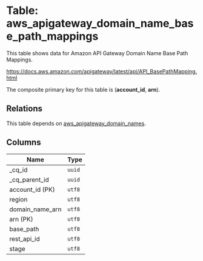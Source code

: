 # Table: aws_apigateway_domain_name_base_path_mappings

This table shows data for Amazon API Gateway Domain Name Base Path Mappings.

https://docs.aws.amazon.com/apigateway/latest/api/API_BasePathMapping.html

The composite primary key for this table is (**account_id**, **arn**).

## Relations

This table depends on [aws_apigateway_domain_names](aws_apigateway_domain_names.md).

## Columns

| Name          | Type          |
| ------------- | ------------- |
|_cq_id|`uuid`|
|_cq_parent_id|`uuid`|
|account_id (PK)|`utf8`|
|region|`utf8`|
|domain_name_arn|`utf8`|
|arn (PK)|`utf8`|
|base_path|`utf8`|
|rest_api_id|`utf8`|
|stage|`utf8`|